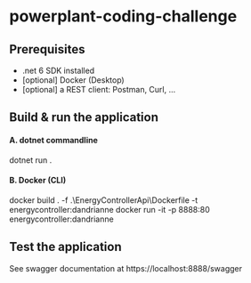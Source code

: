# powerplant-coding-challenge

## Prerequisites
- .net 6 SDK installed
- [optional] Docker (Desktop)
- [optional] a REST client: Postman, Curl, ...

## Build & run the application

#### A. dotnet commandline
dotnet run .

#### B. Docker (CLI)
docker build . -f .\EnergyControllerApi\Dockerfile -t energycontroller:dandrianne
docker run -it -p 8888:80 energycontroller:dandrianne

## Test the application
See swagger documentation at https://localhost:8888/swagger